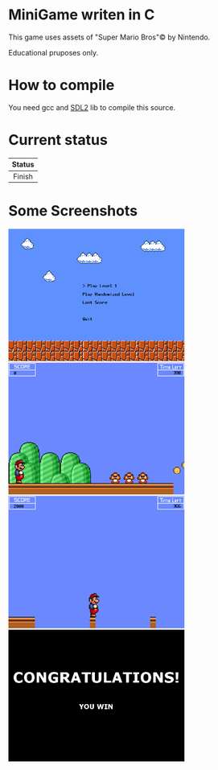 # MiniGame writen in C

This game uses assets of "Super Mario Bros"© by Nintendo.

Educational pruposes only.

# How to compile

You need gcc and <a href="https://www.libsdl.org/">SDL2</a> lib to compile this source.

# Current status

| Status |
| :-------: |
| Finish |

# Some Screenshots

<img src="https://github.com/Germich3/MiniGame_C/blob/master/Screenshots/1.png?raw=true" width="350">
<img src="https://github.com/Germich3/MiniGame_C/blob/master/Screenshots/2.png?raw=true" width="350"> 
<img src="https://github.com/Germich3/MiniGame_C/blob/master/Screenshots/3.png?raw=true" width="350"> 
<img src="https://github.com/Germich3/MiniGame_C/blob/master/Screenshots/4.png?raw=true" width="350"> 
